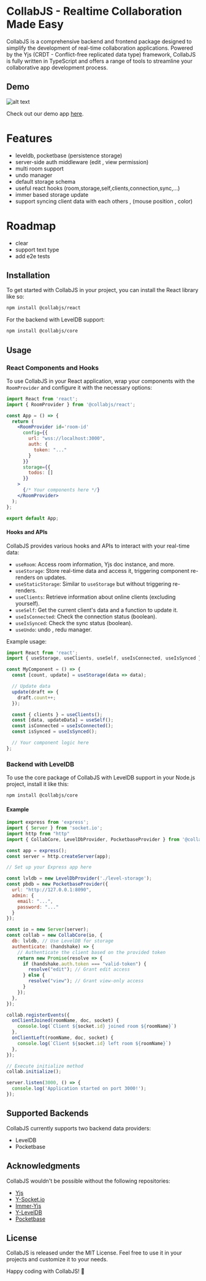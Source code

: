 # CollabJS - Realtime Collaboration Made Easy

CollabJS is a comprehensive backend and frontend package designed to simplify the development of real-time collaboration applications. Powered by the Yjs (CRDT - Conflict-free replicated data type) framework, CollabJS is fully written in TypeScript and offers a range of tools to streamline your collaborative app development process.

## Demo
![alt text](demo.png)

Check out our demo app [here](https://collabjs-demo.vercel.app/).
# Features
- leveldb, pocketbase (persistence storage)
- server-side auth middleware (edit , view permission)
- multi room support
- undo manager
- default storage schema
- useful react hooks (room,storage,self,clients,connection,sync,...)
- immer based storage update
- support syncing client data with each others , (mouse position , color)

# Roadmap
- clear
- support text type
- add e2e tests
## Installation

To get started with CollabJS in your project, you can install the React library like so:

```bash
npm install @collabjs/react
```

For the backend with LevelDB support:

```bash
npm install @collabjs/core
```

## Usage

### React Components and Hooks

To use CollabJS in your React application, wrap your components with the `RoomProvider` and configure it with the necessary options:

```jsx
import React from 'react';
import { RoomProvider } from '@collabjs/react';

const App = () => {
  return (
    <RoomProvider id='room-id'
      config={{
        url: "wss://localhost:3000",
        auth: {
          token: "..."
        }
      }}
      storage={{
        todos: []
      }}
    >
      {/* Your components here */}
    </RoomProvider>
  );
};

export default App;
```

#### Hooks and APIs

CollabJS provides various hooks and APIs to interact with your real-time data:

- `useRoom`: Access room information, Yjs doc instance, and more.
- `useStorage`: Store real-time data and access it, triggering component re-renders on updates.
- `useStaticStorage`: Similar to `useStorage` but without triggering re-renders.
- `useClients`: Retrieve information about online clients (excluding yourself).
- `useSelf`: Get the current client's data and a function to update it.
- `useIsConnected`: Check the connection status (boolean).
- `useIsSynced`: Check the sync status (boolean).
- `useUndo`: undo , redu manager.

Example usage:

```jsx
import React from 'react';
import { useStorage, useClients, useSelf, useIsConnected, useIsSynced } from '@collabjs/react';

const MyComponent = () => {
  const [count, update] = useStorage(data => data);

  // Update data
  update(draft => {
    draft.count++;
  });

  const { clients } = useClients();
  const [data, updateData] = useSelf();
  const isConnected = useIsConnected();
  const isSynced = useIsSynced();

  // Your component logic here
};
```

### Backend with LevelDB

To use the core package of CollabJS with LevelDB support in your Node.js project, install it like this:

```bash
npm install @collabjs/core
```

#### Example

```javascript
import express from 'express';
import { Server } from 'socket.io';
import http from "http"
import { CollabCore, LevelDbProvider, PocketbaseProvider } from '@collabjs/core';

const app = express();
const server = http.createServer(app);

// Set up your Express app here

const lvldb = new LevelDbProvider('./level-storage');
const pbdb = new PocketbaseProvider({
  url: "http://127.0.0.1:8090",
  admin: {
    email: "...",
    password: "..."
  }
});

const io = new Server(server);
const collab = new CollabCore(io, {
  db: lvldb, // Use LevelDB for storage
  authenticate: (handshake) => {
    // Authenticate the client based on the provided token
    return new Promise(resolve => {
      if (handshake.auth.token === "valid-token") {
        resolve("edit"); // Grant edit access
      } else {
        resolve("view"); // Grant view-only access
      }
    });
  },
});

collab.registerEvents({
  onClientJoined(roomName, doc, socket) {
    console.log(`Client ${socket.id} joined room ${roomName}`)
  },
  onClientLeft(roomName, doc, socket) {
    console.log(`Client ${socket.id} left room ${roomName}`)
  },
});

// Execute initialize method
collab.initialize();

server.listen(3000, () => {
  console.log('Application started on port 3000!');
});
```

## Supported Backends

CollabJS currently supports two backend data providers:

- LevelDB
- Pocketbase

## Acknowledgments

CollabJS wouldn't be possible without the following repositories:

- [Yjs](https://github.com/yjs/yjs)
- [Y-Socket.io](https://github.com/ivan-topp/y-socket.io)
- [Immer-Yjs](https://github.com/sep2/immer-yjs)
- [Y-LevelDB](https://github.com/yjs/y-leveldb)
- [Pocketbase](https://github.com/pocketbase/pocketbase)

## License

CollabJS is released under the MIT License. Feel free to use it in your projects and customize it to your needs.

Happy coding with CollabJS! 🚀